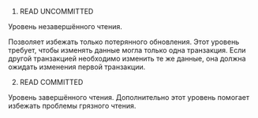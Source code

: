 1. READ UNCOMMITTED

Уровень незавершённого чтения.

Позволяет избежать только потерянного обновления. Этот уровень требует, чтобы изменять данные могла только одна транзакция. Если другой транзакцией необходимо изменить те же данные, она должна ожидать изменения первой транзакции.

2. READ COMMITTED

Уровень завершённого чтения. Дополнительно этот уровень помогает избежать проблемы грязного чтения.